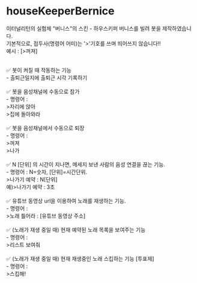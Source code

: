 # houseKeeperBernice

이터널리턴의 실험체 "버니스"의 스킨 - 하우스키퍼 버니스를 빌려 봇을 제작하였습니다. <br>
기본적으로, 접두사(명령어 어미)는 '>'기호를 쓰며 띄어쓰지 않습니다!!<br>
예시 : [>꺼져]
<br>
<br>

✅ 봇이 켜질 때 작동하는 기능<br>
\- 출퇴근일지에 출퇴근 시각 기록하기<br>
<br>
✅ 봇을 음성채널에 수동으로 참가<br>
\- 명령어 :<br>
\>자리에 앉아<br>
\>집에 돌아와라<br>
<br>
✅ 봇을 음성채널에서 수동으로 퇴장<br>
\- 명령어 :<br>
\>꺼져<br>
\>나가<br>
​<br>
✅ N [단위] 의 시간이 지나면, 메세지 보낸 사람의 음성 연결을 끊는 기능.<br>
\- 명령어 : N=숫자, [단위]=시간단위.<br>
\>나가기 예약 : N[단위]<br>
예\)>나가기 예약 : 3초<br>
​<br>
✅ 유튜브 동영상 url을 이용하여 노래를 재생하는 기능.<br>
\- 명령어 :<br>
\>노래 틀어라 : [유튜브 동영상 주소]<br>
​<br>
✅ (노래가 재생 중일 때) 현재 예약된 노래 목록을 보여주는 기능<br>
\- 명령어 :<br>
\>리스트 보여줘<br>
​<br>
✅ (노래가 재생 중일 때) 현재 재생중인 노래 스킵하는 기능 [투표제]<br>
\- 명령어 :<br>
\>스킵해!<br>
